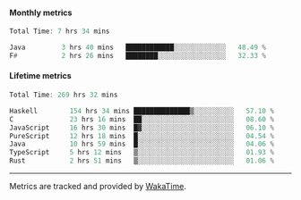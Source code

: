#### Monthly metrics
<!--START_SECTION:wakamonthly-->

```asm
Total Time: 7 hrs 34 mins

Java         3 hrs 40 mins   ████████████░░░░░░░░░░░░░   48.49 %
F#           2 hrs 26 mins   ████████░░░░░░░░░░░░░░░░░   32.33 %
```

<!--END_SECTION:wakamonthly-->
#### Lifetime metrics
<!--START_SECTION:wakalifetime-->

```asm
Total Time: 269 hrs 32 mins

Haskell        154 hrs 34 mins ██████████████▒░░░░░░░░░░   57.10 %
C              23 hrs 16 mins  ██░░░░░░░░░░░░░░░░░░░░░░░   08.60 %
JavaScript     16 hrs 30 mins  █▓░░░░░░░░░░░░░░░░░░░░░░░   06.10 %
PureScript     12 hrs 18 mins  █░░░░░░░░░░░░░░░░░░░░░░░░   04.54 %
Java           10 hrs 59 mins  █░░░░░░░░░░░░░░░░░░░░░░░░   04.06 %
TypeScript     5 hrs 12 mins   ▒░░░░░░░░░░░░░░░░░░░░░░░░   01.93 %
Rust           2 hrs 51 mins   ▒░░░░░░░░░░░░░░░░░░░░░░░░   01.06 %
```

<!--END_SECTION:wakalifetime-->

---

Metrics are tracked and provided by [WakaTime](https://github.com/athul/waka-readme).
